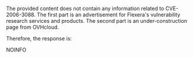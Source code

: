 The provided content does not contain any information related to CVE-2006-3088. The first part is an advertisement for Flexera's vulnerability research services and products. The second part is an under-construction page from OVHcloud.

Therefore, the response is:

NOINFO